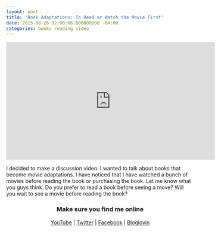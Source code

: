 ```yaml
---
layout: post
title: 'Book Adaptations: To Read or Watch the Movie First'
date: 2015-08-26 02:00:06.000000000 -04:00
categories: books reading video
---
```

<iframe width="560" height="315" src="https://www.youtube.com/embed/sfI9PnGecqE" frameborder="0" allowfullscreen></iframe>
<p>I decided to make a discussion video. I wanted to talk about books that become movie adaptations. I have noticed that I have watched a bunch of movies before reading the book or purchasing the book. Let me know what you guys think. Do you prefer to read a book before seeing a move? Will you wait to see a movie before reading the book?</p>
<div style="text-align: center;">
<h3>Make sure you find me online</h3>
<p><a href="http://youtube.com/cherielampley">YouTube</a> | <a href="http://twitter.com/thesportsdiva">Twitter</a> | <a href="http://facebook.com/readwithcherie">Facebook</a> | <a href="https://www.bloglovin.com/blogs/cherie-lampley-14391523">Bloglovin</a></p>
</div>

